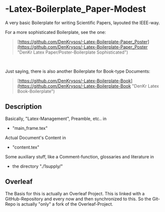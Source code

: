 # -Latex-Boilerplate_Paper-Modest

A very basic Boilerplate for writing Scientific Papers, layouted the IEEE-way.

For a more sophisticated Boilerplate, see the one:<br/>
> [https://github.com/DenKrysos/-Latex-Boilerplate-Paper_Poster](https://github.com/DenKrysos/-Latex-Boilerplate-Paper_Poster "DenKr Latex Paper/Poster-Boilerplate Sophisticated")
<br/>

Just saying, there is also another Boilerplate for Book-type Documents:<br/>
> [https://github.com/DenKrysos/-Latex-Boilerplate-Book](https://github.com/DenKrysos/-Latex-Boilerplate-Book "DenKr Latex Book-Boilerplate")


## Description
Basically, "Latex-Management", Preamble, etc.. in
* "main_frame.tex"

Actual Document's Content in
* "content.tex"

Some auxiliary stuff, like a Comment-function, glossaries and literature in
* the directory "./1supply/"



## Overleaf
The Basis for this is actually an Overleaf Project. This is linked with a GitHub-Repository and every now and then synchronized to this. So the Git-Repo is actually "only" a fork of the Overleaf-Project.
